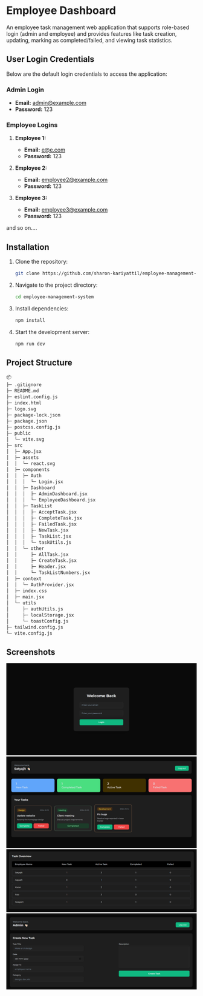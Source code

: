 # Employee Dashboard

An employee task management web application that supports role-based login (admin and employee) and provides features like task creation, updating, marking as completed/failed, and viewing task statistics.

## User Login Credentials

Below are the default login credentials to access the application:

### Admin Login

- **Email:** admin@example.com
- **Password:** 123

### Employee Logins

1. **Employee 1:**

   - **Email:** e@e.com
   - **Password:** 123

2. **Employee 2:**

   - **Email:** employee2@example.com
   - **Password:** 123

3. **Employee 3:**
   - **Email:** employee3@example.com
   - **Password:** 123

and so on....

## Installation

1. Clone the repository:
   ```bash
   git clone https://github.com/sharon-kariyattil/employee-management-system
   ```
2. Navigate to the project directory:
   ```bash
   cd employee-management-system
   ```
3. Install dependencies:
   ```bash
   npm install
   ```
4. Start the development server:
   ```bash
   npm run dev
   ```

## Project Structure

```
📦
├─ .gitignore
├─ README.md
├─ eslint.config.js
├─ index.html
├─ logo.svg
├─ package-lock.json
├─ package.json
├─ postcss.config.js
├─ public
│  └─ vite.svg
├─ src
│  ├─ App.jsx
│  ├─ assets
│  │  └─ react.svg
│  ├─ components
│  │  ├─ Auth
│  │  │  └─ Login.jsx
│  │  ├─ Dashboard
│  │  │  ├─ AdminDashboard.jsx
│  │  │  └─ EmployeeDashboard.jsx
│  │  ├─ TaskList
│  │  │  ├─ AcceptTask.jsx
│  │  │  ├─ CompleteTask.jsx
│  │  │  ├─ FailedTask.jsx
│  │  │  ├─ NewTask.jsx
│  │  │  ├─ TaskList.jsx
│  │  │  └─ taskUtils.js
│  │  └─ other
│  │     ├─ AllTask.jsx
│  │     ├─ CreateTask.jsx
│  │     ├─ Header.jsx
│  │     └─ TaskListNumbers.jsx
│  ├─ context
│  │  └─ AuthProvider.jsx
│  ├─ index.css
│  ├─ main.jsx
│  └─ utils
│     ├─ authUtils.js
│     ├─ localStorage.jsx
│     └─ toastConfig.js
├─ tailwind.config.js
└─ vite.config.js
```

## Screenshots

![Login Page](/public/login.png) </br>
![Employee Dashboard](/public/employee-dashboard.png) </br>
![employees](/public/employees.png) </br>
![task overview](/public/task-overview.png)
